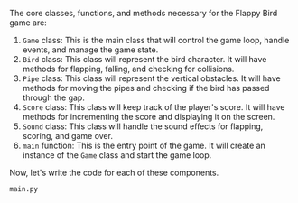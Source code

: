 The core classes, functions, and methods necessary for the Flappy Bird game are:

1. `Game` class: This is the main class that will control the game loop, handle events, and manage the game state.
2. `Bird` class: This class will represent the bird character. It will have methods for flapping, falling, and checking for collisions.
3. `Pipe` class: This class will represent the vertical obstacles. It will have methods for moving the pipes and checking if the bird has passed through the gap.
4. `Score` class: This class will keep track of the player's score. It will have methods for incrementing the score and displaying it on the screen.
5. `Sound` class: This class will handle the sound effects for flapping, scoring, and game over.
6. `main` function: This is the entry point of the game. It will create an instance of the `Game` class and start the game loop.

Now, let's write the code for each of these components.

`main.py`
